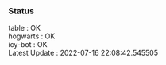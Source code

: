 ### Status


table : OK  
hogwarts : OK  
icy-bot : OK  
Latest Update : 2022-07-16 22:08:42.545505
